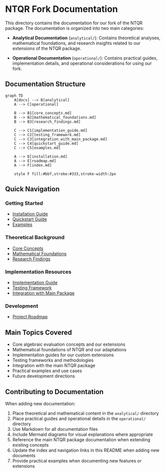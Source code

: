 # NTQR Fork Documentation

This directory contains the documentation for our fork of the NTQR package. The documentation is organized into two main categories:

- **Analytical Documentation** (`analytical/`): Contains theoretical analyses, mathematical foundations, and research insights related to our extensions of the NTQR package.

- **Operational Documentation** (`operational/`): Contains practical guides, implementation details, and operational considerations for using our fork.

## Documentation Structure

```mermaid
graph TD
    A[docs] --> B[analytical]
    A --> C[operational]
    
    B --> B1[core_concepts.md]
    B --> B2[mathematical_foundations.md]
    B --> B3[research_findings.md]
    
    C --> C1[implementation_guide.md]
    C --> C2[testing_framework.md]
    C --> C3[integration_with_main_package.md]
    C --> C4[quickstart_guide.md]
    C --> C5[examples.md]
    
    A --> D[installation.md]
    A --> E[roadmap.md]
    A --> F[index.md]
    
    style F fill:#bbf,stroke:#333,stroke-width:2px
```

## Quick Navigation

### Getting Started
- [Installation Guide](installation.md)
- [Quickstart Guide](operational/quickstart_guide.md)
- [Examples](operational/examples.md)

### Theoretical Background
- [Core Concepts](analytical/core_concepts.md)
- [Mathematical Foundations](analytical/mathematical_foundations.md)
- [Research Findings](analytical/research_findings.md)

### Implementation Resources
- [Implementation Guide](operational/implementation_guide.md)
- [Testing Framework](operational/testing_framework.md)
- [Integration with Main Package](operational/integration_with_main_package.md)

### Development
- [Project Roadmap](roadmap.md)

## Main Topics Covered

- Core algebraic evaluation concepts and our extensions
- Mathematical foundations of NTQR and our adaptations
- Implementation guides for our custom extensions
- Testing frameworks and methodologies
- Integration with the main NTQR package
- Practical examples and use cases
- Future development directions

## Contributing to Documentation

When adding new documentation:

1. Place theoretical and mathematical content in the `analytical/` directory
2. Place practical guides and operational details in the `operational/` directory
3. Use Markdown for all documentation files
4. Include Mermaid diagrams for visual explanations where appropriate
5. Reference the main NTQR package documentation when extending existing concepts
6. Update the index and navigation links in this README when adding new documents
7. Provide practical examples when documenting new features or extensions 
